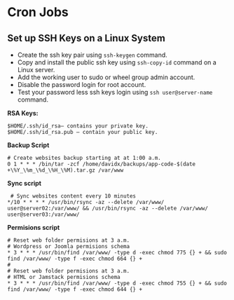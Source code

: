 # Cron Jobs

## Set up SSH Keys on a Linux System

- Create the ssh key pair using `ssh-keygen` command.
- Copy and install the public ssh key using `ssh-copy-id` command on a Linux server.
- Add the working user to sudo or wheel group admin account.
- Disable the password login for root account.
- Test your password less ssh keys login using `ssh user@server-name` command.

**RSA Keys:**
```
$HOME/.ssh/id_rsa– contains your private key.
$HOME/.ssh/id_rsa.pub – contain your public key.
```

**Backup Script**

```shell
# Create websites backup starting at at 1:00 a.m.
0 1 * * * /bin/tar -zcf /home/davidx/backups/app-code-$(date +\%Y_\%m_\%d_\%H_\%M).tar.gz /var/www
```

**Sync script**

```shell
 # Sync websites content every 10 minutes
*/10 * * * * /usr/bin/rsync -az --delete /var/www/ user@server02:/var/www/ && /usr/bin/rsync -az --delete /var/www/ user@server03:/var/www/
```

**Permisions script**

```shell
# Reset web folder permisions at 3 a.m.
# Wordpress or Joomla permisions schema
* 3 * * * /usr/bin/find /var/www/ -type d -exec chmod 775 {} + && sudo find /var/www/ -type f -exec chmod 664 {} +
#
# Reset web folder permisions at 3 a.m.
# HTML or Jamstack permisions schema
* 3 * * * /usr/bin/find /var/www/ -type d -exec chmod 755 {} + && sudo find /var/www/ -type f -exec chmod 644 {} +
```
